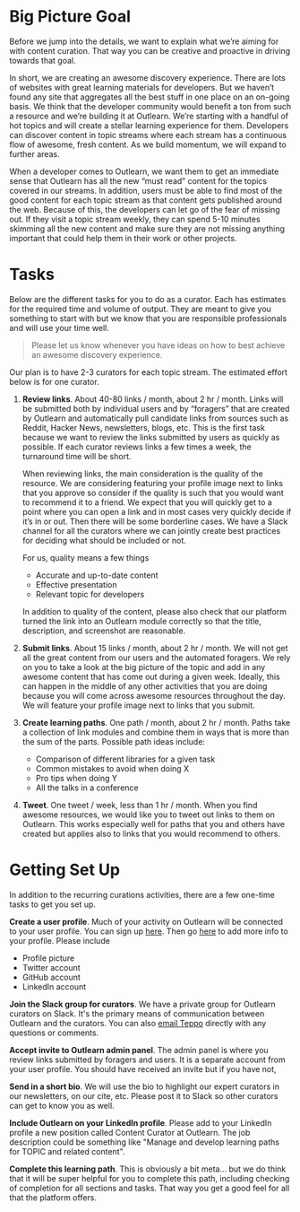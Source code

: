 <!--
{
"name": "curate",
"version" : "0.1",
"title" : "Getting Started with Curation",
"description" : "Quick intro to the curation tasks.",
"freshnessDate" : 2015-10-06,
"license" : "All Rights Reserved"
}
-->

<!-- @section -->

# Big Picture Goal

Before we jump into the details, we want to explain what we’re aiming for with content curation.  That way you can be creative and proactive in driving towards that goal.

In short, we are creating an awesome discovery experience. There are lots of websites with great learning materials for developers. But we haven’t found any site that aggregates all the best stuff in one place on an on-going basis. We think that the developer community would benefit a ton from such a resource and we’re building it at Outlearn. We’re starting with a handful of hot topics and will create a stellar learning experience for them. Developers can discover content in topic streams where each stream has a continuous flow of awesome, fresh content. As we build momentum, we will expand to further areas.

<!-- @task, "hasDeliverable" : true, "text" : "What websites or services do you personally use to find awesome content? List as many as you want." -->

When a developer comes to Outlearn, we want them to get an immediate sense that Outlearn has all the new “must read” content for the topics covered in our streams. In addition, users must be able to find most of the good content for each topic stream as that content gets published around the web. Because of this, the developers can let go of the fear of missing out. If they visit a topic stream weekly, they can spend 5-10 minutes skimming all the new content and make sure they are not missing anything important that could help them in their work or other projects.

<!-- @task, "hasDeliverable" : true, "text" : "For the topic streams that you will curate, how many must-read items do you think are published on the web in an average week? No need to be precise but we'd love to get your gut sense." -->

<!-- @section -->

# Tasks

Below are the different tasks for you to do as a curator. Each has estimates for the required time and volume of output. They are meant to give you something to start with but we know that you are responsible professionals and will use your time well.

> Please let us know whenever you have ideas on how to best achieve an awesome discovery experience.

Our plan is to have 2-3 curators for each topic stream. The estimated effort below is for one curator.

1. **Review links**. About 40-80 links / month, about 2 hr / month. Links will be submitted both by individual users and by “foragers” that are created by Outlearn and automatically pull candidate links from sources such as Reddit, Hacker News, newsletters, blogs, etc. This is the first task because we want to review the links submitted by users as quickly as possible. If each curator reviews links a few times a week, the turnaround time will be short.

    When reviewing links, the main consideration is the quality of the resource. We are considering featuring your profile image next to links that you approve so consider if the quality is such that you would want to recommend it to a friend. We expect that you will quickly get to a point where you can open a link and in most cases very quickly decide if it’s in or out. Then there will be some borderline cases. We have a Slack channel for all the curators where we can jointly create best practices for deciding what should be included or not.

    For us, quality means a few things
    * Accurate and up-to-date content
    * Effective presentation
    * Relevant topic for developers

    In addition to quality of the content, please also check that our platform turned the link into an Outlearn module correctly so that the title, description, and screenshot are reasonable.

2. **Submit links**. About 15 links / month, about 2 hr / month. We will not get all the great content from our users and the automated foragers. We rely on you to take a look at the big picture of the topic and add in any awesome content that has come out during a given week. Ideally, this can happen in the middle of any other activities that you are doing because you will come across awesome resources throughout the day. We will feature your profile image next to links that you submit.

3. **Create learning paths**. One path / month, about 2 hr / month. Paths take a collection of link modules and combine them in ways that is more than the sum of the parts. Possible path ideas include:
    * Comparison of different libraries for a given task
    * Common mistakes to avoid when doing X
    * Pro tips when doing Y
    * All the talks in a conference

4. **Tweet**. One tweet / week, less than 1 hr / month. When you find awesome resources, we would like you to tweet out links to them on Outlearn. This works especially well for paths that you and others have created but applies also to links that you would recommend to others.

<!-- @section -->

# Getting Set Up

In addition to the recurring curations activities, there are a few one-time tasks to get you set up.

**Create a user profile**. Much of your activity on Outlearn will be connected to your user profile. You can sign up [here](https://pilot.outlearn.com/auth/join). Then go [here](https://pilot.outlearn.com/profile) to add more info to your profile. Please include

* Profile picture
* Twitter account
* GitHub account
* LinkedIn account

<!-- @task, "text" : "Fill out a user profile." -->		

**Join the Slack group for curators**. We have a private group for Outlearn curators on Slack. It's the primary means of communication between Outlearn and the curators. You can also <a id="TeppoMail" href="mailto:teppo@outlearn.com" target="_blank">email Teppo</a> directly with any questions or comments.

**Accept invite to Outlearn admin panel**. The admin panel is where you review links submitted by foragers and users. It is a separate account from your user profile. You should have received an invite but if you have not,

**Send in a short bio**. We will use the bio to highlight our expert curators in our newsletters, on our cite, etc. Please post it to Slack so other curators can get to know you as well.

**Include Outlearn on your LinkedIn profile**. Please add to your LinkedIn profile a new position called Content Curator at Outlearn. The job description could be something like "Manage and develop learning paths for TOPIC and related content".

**Complete this learning path**. This is obviously a bit meta... but we do think that it will be super helpful for you to complete this path, including checking of completion for all sections and tasks. That way you get a good feel for all that the platform offers.
